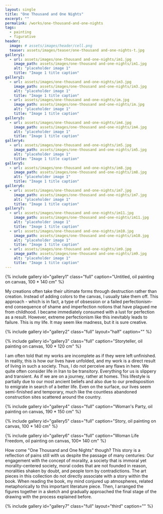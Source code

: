 ```yaml
---
layout: single
title: "One Thousand and One Nights"
excerpt: ""
permalink: /works/one-thousand-and-one-nights
tags:
  - painting
  - figurative
header:
  image: # assets/images/header/cell.png
  teaser: assets/images/teaser/one-thousand and-one-nights-t.jpg
gallery1:
  - url: assets/images/one-thousand and-one-nights/im1.jpg
    image_path: assets/images/one-thousand and-one-nights/im1.jpg
    alt: "placeholder image 1"
    title: "Image 1 title caption"
gallery2:
  - url: assets/images/one-thousand and-one-nights/im3.jpg
    image_path: assets/images/one-thousand and-one-nights/im3.jpg
    alt: "placeholder image 1"
    title: "Image 1 title caption"
  - url: assets/images/one-thousand and-one-nights/im.jpg
    image_path: assets/images/one-thousand and-one-nights/im.jpg
    alt: "placeholder image 1"
    title: "Image 1 title caption"
gallery3:
  - url: assets/images/one-thousand and-one-nights/im4.jpg
    image_path: assets/images/one-thousand and-one-nights/im4.jpg
    alt: "placeholder image 1"
    title: "Image 1 title caption"
gallery4:
  - url: assets/images/one-thousand and-one-nights/im5.jpg
    image_path: assets/images/one-thousand and-one-nights/im5.jpg
    alt: "placeholder image 1"
    title: "Image 1 title caption"
gallery5:
  - url: assets/images/one-thousand and-one-nights/im8.jpg
    image_path: assets/images/one-thousand and-one-nights/im8.jpg
    alt: "placeholder image 1"
    title: "Image 1 title caption"
gallery6:
  - url: assets/images/one-thousand and-one-nights/im7.jpg
    image_path: assets/images/one-thousand and-one-nights/im7.jpg
    alt: "placeholder image 1"
    title: "Image 1 title caption"
gallery7:
  - url: assets/images/one-thousand and-one-nights/im11.jpg
    image_path: assets/images/one-thousand and-one-nights/im11.jpg
    alt: "placeholder image 1"
    title: "Image 1 title caption"
  - url: assets/images/one-thousand and-one-nights/im10.jpg
    image_path: assets/images/one-thousand and-one-nights/im10.jpg
    alt: "placeholder image 1"
    title: "Image 1 title caption"
  - url: assets/images/one-thousand and-one-nights/im9.jpg
    image_path: assets/images/one-thousand and-one-nights/im9.jpg
    alt: "placeholder image 1"
    title: "Image 1 title caption"
---
```


{% include gallery id="gallery1" class="full" caption="Untitled, oil painting on canvas, 100 * 140 cm" %}

My creations often take their ultimate forms through destruction rather than creation. Instead of adding colors to the canvas, I usually take them off. 
This approach - which is in fact, a type of obsession or a failed perfectionism- end consequence of shame and imperfection notions that have plagued me from childhood. I became immediately consumed with a lust for perfection as a result. However, extreme perfectionism like this inevitably leads to failure.
This is my life. It may seem like madness, but it is sure creative.

{% include gallery id="gallery2" class="full" layout="half" caption="" %}

{% include gallery id="gallery3" class="full" caption="Storyteller, oil painting on canvas, 100 * 120 cm" %}

I am often told that my works are incomplete as if they were left unfinished. In reality, this is how our lives have unfolded, and my work is a direct result of living in such a society. Thus, I do not perceive any flaws in here.
We quite often consider life in Iran to be transitory. Everything for us is slippery and transient. As if we are on a journey, rather at homes. This lifestyle is partially due to our most ancient beliefs and also due to our predisposition to emigrate in search of a better life. Even on the surface, our lives seem semi-finished and temporary, much like the countless abandoned construction sites scattered around the country.

{% include gallery id="gallery4" class="full" caption="Woman's Party, oil painting on canvas, 190 * 150 cm" %}

{% include gallery id="gallery5" class="full" caption="Story, oil painting on canvas, 100 * 140 cm" %}

{% include gallery id="gallery6" class="full" caption="Woman Life Freedom, oil painting on canvas, 100* 140 cm" %}

How come "One Thousand and One Nights" though? This story is a reflection of pains still with us despite the passage of many centuries: Our engagement with the concept of morality, a society that is immoral yet morality-centered society, moral codes that are not founded in reason, moralities shaken by doubt, and people torn by contradictions.
The art pieces in this collection do not directly associate with a story within the book. When reading the book, my mind conjured up atmospheres, related metaphorically to this important literature piece. Then, I arranged the figures together in a sketch and gradually approached the final stage of the drawing with the process explained before.

{% include gallery id="gallery7" class="full" layout="third" caption="" %}
